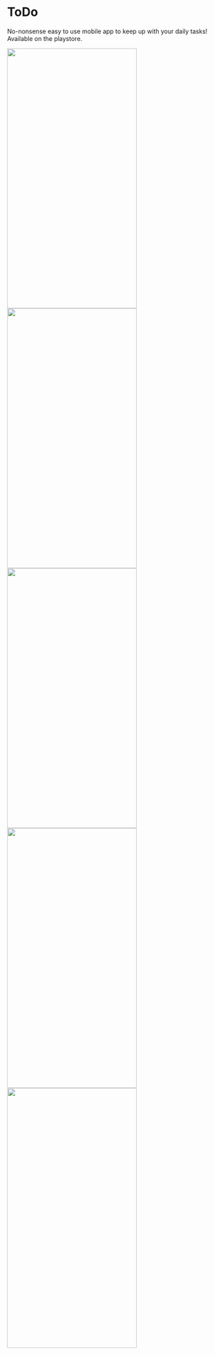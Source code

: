 # ToDo
No-nonsense easy to use mobile app to keep up with your daily tasks! Available on the playstore.

<img src="https://github.com/Woetroer/ToDo/assets/92635454/55900e01-15d0-498d-be62-c8f1ff1ee33e" width="300" height="600">
<img src="https://github.com/Woetroer/ToDo/assets/92635454/1c6db892-78d5-460f-a443-95530b6dc382" width="300" height="600">
<img src="https://github.com/Woetroer/ToDo/assets/92635454/4c279642-4898-49f7-86d7-49cad26dd5c" width="300" height="600">
<img src="https://github.com/Woetroer/ToDo/assets/92635454/4be78fdb-7315-4492-8f3e-c5714fd6b02d" width="300" height="600">
<img src="https://github.com/Woetroer/ToDo/assets/92635454/e47885a9-b2e1-45d0-83fa-c0fea1a179dc" width="300" height="600">
